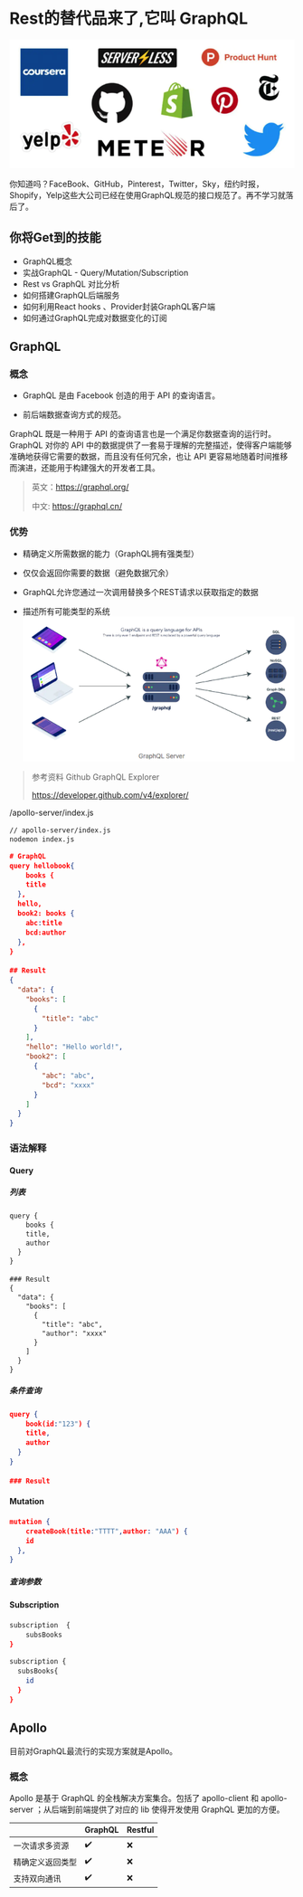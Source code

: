 # Rest的替代品来了,它叫 GraphQL

![image-20200618153513760](./assets/image-20200618153513760.png)

你知道吗？FaceBook、GitHub，Pinterest，Twitter，Sky，纽约时报，Shopify，Yelp这些大公司已经在使用GraphQL规范的接口规范了。再不学习就落后了。

## 你将Get到的技能

- GraphQL概念
- 实战GraphQL - Query/Mutation/Subscription
- Rest vs GraphQL 对比分析
- 如何搭建GraphQL后端服务
- 如何利用React hooks 、Provider封装GraphQL客户端
- 如何通过GraphQL完成对数据变化的订阅



## GraphQL

### 概念
- GraphQL 是由 Facebook 创造的用于 API 的查询语言。

- 前后端数据查询方式的规范。

GraphQL 既是一种用于 API 的查询语言也是一个满足你数据查询的运行时。 GraphQL 对你的 API 中的数据提供了一套易于理解的完整描述，使得客户端能够准确地获得它需要的数据，而且没有任何冗余，也让 API 更容易地随着时间推移而演进，还能用于构建强大的开发者工具。



>英文：https://graphql.org/
>
>中文: https://graphql.cn/





### 优势

- 精确定义所需数据的能力（GraphQL拥有强类型）
- 仅仅会返回你需要的数据（避免数据冗余）
- GraphQL允许您通过一次调用替换多个REST请求以获取指定的数据

- 描述所有可能类型的系统
![image-20200618113050301](./assets/image-20200618113050301.png)



> 参考资料 Github GraphQL Explorer
>
> https://developer.github.com/v4/explorer/



/apollo-server/index.js

```
// apollo-server/index.js
nodemon index.js
```



```json
# GraphQL
query hellobook{
	books {
    title
  },
  hello,
  book2: books {
    abc:title
    bcd:author
  },
}

## Result
{
  "data": {
    "books": [
      {
        "title": "abc"
      }
    ],
    "hello": "Hello world!",
    "book2": [
      {
        "abc": "abc",
        "bcd": "xxxx"
      }
    ]
  }
}
```



### 语法解释

#### Query

##### 列表

```
query {
	books {
    title,
    author
  }
}

### Result
{
  "data": {
    "books": [
      {
        "title": "abc",
        "author": "xxxx"
      }
    ]
  }
}
```

##### 条件查询

```json
query {
	book(id:"123") {
    title,
    author
  }
}

### Result
```





#### Mutation

```json
mutation {
	createBook(title:"TTTT",author: "AAA") {
    id
  },
}
```

##### 查询参数



#### Subscription

```bash
subscription  {
	subsBooks
}

```



```bash
subscription {
  subsBooks{
    id
  }
}
```













## Apollo

目前对GraphQL最流行的实现方案就是Apollo。



### 概念

Apollo 是基于 GraphQL 的全栈解决方案集合。包括了 apollo-client 和 apollo-server ；从后端到前端提供了对应的 lib 使得开发使用 GraphQL 更加的方便。







|                  | GraphQL | Restful |
| ---------------- | ------- | ------- |
| 一次请求多资源   | ✔️       | ❌       |
| 精确定义返回类型 | ✔️       | ❌       |
| 支持双向通讯     | ✔️       | ❌       |





